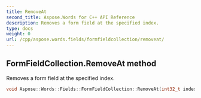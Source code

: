 ```yaml
---
title: RemoveAt
second_title: Aspose.Words for C++ API Reference
description: Removes a form field at the specified index. 
type: docs
weight: 0
url: /cpp/aspose.words.fields/formfieldcollection/removeat/
---
```

## FormFieldCollection.RemoveAt method


Removes a form field at the specified index.

```cpp
void Aspose::Words::Fields::FormFieldCollection::RemoveAt(int32_t index)
```

